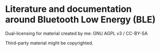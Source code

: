 Literature and documentation around Bluetooth Low Energy (BLE)
======

Dual-licensing for material created by me: GNU AGPL v3 / CC-BY-SA

Third-party material might be copyrighted.
